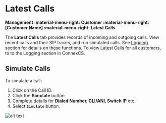 # Latest Calls
**Management :material-menu-right: Customer :material-menu-right: [Customer Name] :material-menu-right: Latest Calls**

The **Latest Calls** tab provides records of incoming and outgoing calls. View recent calls and their SIP traces, and run simulated calls. See [Logging](https://docs.connexcs.com/logging/) section for details on these functions. To view Latest Calls for all customers, to to the Logging section in ConnexCS. 

## Simulate Calls
To simulate a call: 

1. Click on the Call ID.
2. Click the **Simulate** button.
3. Complete details for **Dialed Number, CLI/ANI, Switch IP** etc.
4. Select **`Simulate`** button.

![alt text][simulate-call]
   

[simulate-call]: /customer/img/52.png "Simulate Call"
